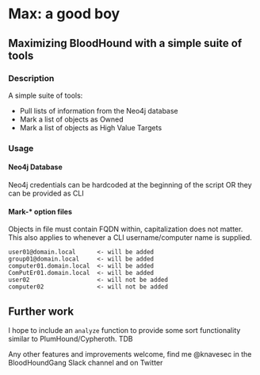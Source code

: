 # Max: a good boy

## Maximizing BloodHound with a simple suite of tools

### Description

A simple suite of tools:
- Pull lists of information from the Neo4j database
- Mark a list of objects as Owned
- Mark a list of objects as High Value Targets

### Usage

#### Neo4j Database

Neo4j credentials can be hardcoded at the beginning of the script OR they can be provided as CLI

#### Mark-* option files

Objects in file must contain FQDN within, capitalization does not matter. This also applies to whenever a CLI username/computer name is supplied.

```
user01@domain.local      <- will be added
group01@domain.local     <- will be added
computer01.domain.local  <- will be added
ComPutEr01.domain.local  <- will be added
user02                   <- will not be added
computer02               <- will not be added
```

## Further work

I hope to include an `analyze` function to provide some sort functionality similar to PlumHound/Cypheroth. TDB

Any other features and improvements welcome, find me @knavesec in the BloodHoundGang Slack channel and on Twitter
